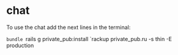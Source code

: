 # chat

To use the chat add the next lines in the terminal:

`bundle
`rails g private_pub:install
`rackup private_pub.ru -s thin -E production
